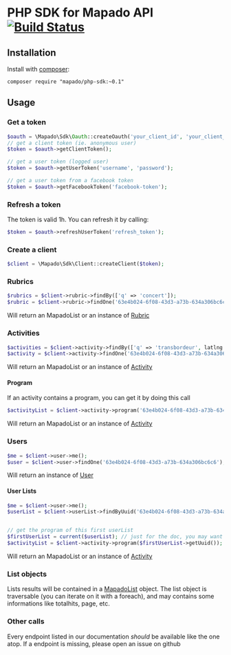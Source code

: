 PHP SDK for Mapado API [![Build Status](https://travis-ci.org/mapado/php-sdk.svg?branch=master)](https://travis-ci.org/mapado/php-sdk)
=======

## Installation
Install with [composer](http://getcomposer.org):
```
composer require "mapado/php-sdk:~0.1"
```

## Usage

### Get a token
```php
$oauth = \Mapado\Sdk\Oauth::createOauth('your_client_id', 'your_client_secret');
// get a client token (ie. anonymous user)
$token = $oauth->getClientToken();

// get a user token (logged user)
$token = $oauth->getUserToken('username', 'password');

// get a user token from a facebook token
$token = $oauth->getFacebookToken('facebook-token');
```

### Refresh a token
The token is valid 1h. You can refresh it by calling:
```php
$token = $oauth->refreshUserToken('refresh_token');
```

### Create a client
```php
$client = \Mapado\Sdk\Client::createClient($token);
```

### Rubrics
```php
$rubrics = $client->rubric->findBy(['q' => 'concert']);
$rubric = $client->rubric->findOne('63e4b024-6f08-43d3-a73b-634a306bc6c6');
```
Will return an MapadoList or an instance of [Rubric](https://github.com/mapado/php-sdk/blob/master/src/Model/Rubric.php)

### Activities
```php
$activities = $client->activity->findBy(['q' => 'transbordeur', latlng => '45.468,4.263']);
$activity = $client->activity->findOne('63e4b024-6f08-43d3-a73b-634a306bc6c6');
```
Will return an MapadoList or an instance of [Activity](https://github.com/mapado/php-sdk/blob/master/src/Model/Activity.php)

#### Program
If an activity contains a program, you can get it by doing this call
```php
$activityList = $client->activity->program('63e4b024-6f08-43d3-a73b-634a306bc6c6');
```
Will return an MapadoList or an instance of [Activity](https://github.com/mapado/php-sdk/blob/master/src/Model/Activity.php)

### Users
```php
$me = $client->user->me();
$user = $client->user->findOne('63e4b024-6f08-43d3-a73b-634a306bc6c6');
```
Will return an instance of [User](https://github.com/mapado/php-sdk/blob/master/src/Model/User.php)

#### User Lists
```php
$me = $client->user->me();
$userList = $client->userList->findByUuid('63e4b024-6f08-43d3-a73b-634a306bc6c6');


// get the program of this first userList
$firstUserList = current($userList); // just for the doc, you may want a more clever logic
$activityList = $client->activity->program($firstUserList->getUuid());
```
Will return an MapadoList or an instance of [Activity](https://github.com/mapado/php-sdk/blob/master/src/Model/Activity.php)

### List objects
Lists results will be contained in a [MapadoList](https://github.com/mapado/php-sdk/blob/master/src/Model/MapadoList.php) object.
The list object is traversable (you can iterate on it with a foreach),
and may contains some informations like totalhits, page, etc.


### Other calls
Every endpoint listed in our documentation *should* be available like the one atop.
If a endpoint is missing, please open an issue on github
